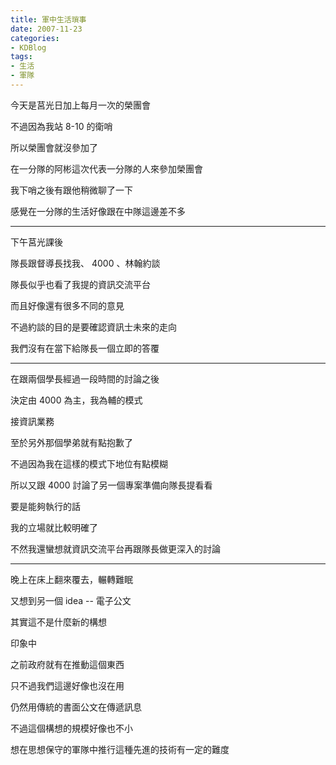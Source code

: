 ```yaml
---
title: 軍中生活瑣事
date: 2007-11-23
categories:
- KDBlog
tags:
- 生活
- 軍隊
---
```

今天是莒光日加上每月一次的榮團會

不過因為我站 8-10 的衛哨

所以榮團會就沒參加了

在一分隊的阿彬這次代表一分隊的人來參加榮團會

我下哨之後有跟他稍微聊了一下

感覺在一分隊的生活好像跟在中隊這邊差不多

---

下午莒光課後

隊長跟督導長找我、 4000 、林翰約談

隊長似乎也看了我提的資訊交流平台

而且好像還有很多不同的意見

不過約談的目的是要確認資訊士未來的走向

我們沒有在當下給隊長一個立即的答覆

---

在跟兩個學長經過一段時間的討論之後

決定由 4000 為主，我為輔的模式

接資訊業務

至於另外那個學弟就有點抱歉了

不過因為我在這樣的模式下地位有點模糊

所以又跟 4000 討論了另一個專案準備向隊長提看看

要是能夠執行的話

我的立場就比較明確了

不然我還蠻想就資訊交流平台再跟隊長做更深入的討論

---

晚上在床上翻來覆去，輾轉難眠

又想到另一個 idea  -- 電子公文

其實這不是什麼新的構想

印象中

之前政府就有在推動這個東西

只不過我們這邊好像也沒在用

仍然用傳統的書面公文在傳遞訊息

不過這個構想的規模好像也不小

想在思想保守的軍隊中推行這種先進的技術有一定的難度

